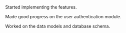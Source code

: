 Started implementing the features.

Made good progress on the user authentication module.

Worked on the data models and database schema.